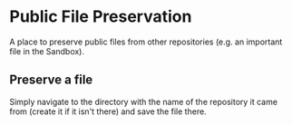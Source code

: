 # Public File Preservation
A place to preserve public files from other repositories (e.g. an important file in the Sandbox).
## Preserve a file
Simply navigate to the directory with the name of the repository it came from (create it if it isn't there) and save the file there.
